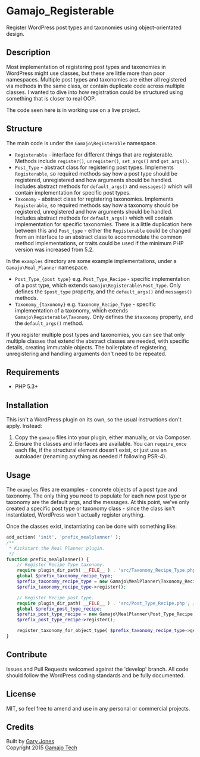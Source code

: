 # Gamajo_Registerable

Register WordPress post types and taxonomies using object-orientated design.

## Description

Most implementation of registering post types and taxonomies in WordPress might use classes, but these are little more than poor namespaces. Multiple post types and taxonomies are either all registered via methods in the same class, or contain duplicate code across multiple classes. I wanted to dive into how registration could be structured using something that is closer to real OOP.

The code seen here is in working use on a live project.

## Structure

The main code is under the `Gamajo\Registerable` namespace.

 * `Registerable` - interface for different things that are registerable. Methods include `register()`, `unregister()`, `set_args()` and `get_args()`.
 * `Post_Type` - abstract class for registering post types. Implements `Registerable`, so required methods say how a post type should be registered, unregistered and how arguments should be handled. Includes abstract methods for `default_args()` and `messages()` which will contain implementation for specific post types.
 * `Taxonomy` - abstract class for registering taxonomies.  Implements `Registerable`, so required methods say how a taxonomy should be registered, unregistered and how arguments should be handled. Includes abstract methods for `default_args()` which will contain implementation for specific taxonomies. There is a little duplication here between this and `Post_type` - either the `Registerable` could be changed from an interface to an abstract class to accommodate the common method implementations, or traits could be used if the minimum PHP version was increased from 5.2.

In the `examples` directory are some example implementations, under a `Gamajo\Meal_Planner` namespace.
 * `Post_Type_{post type}` e.g. `Post_Type_Recipe` - specific implementation of a post type, which extends `Gamajo\Registerable\Post_Type`. Only defines the `$post_type` property, and the `default_args()` and `messages()` methods.
 * `Taxonomy_{taxonomy}` e.g. `Taxonomy_Recipe_Type` - specific implementation of a taxonomy, which extends `Gamajo\Registerable\Taxonomy`. Only defines the `$taxonomy` property, and the `default_args()` method.

If you register multiple post types and taxonomies, you can see that only multiple classes that extend the abstract classes are needed, with specific details, creating immutable objects. The boilerplate of registering, unregistering and handling arguments don't need to be repeated.

## Requirements
 * PHP 5.3+

## Installation

This isn't a WordPress plugin on its own, so the usual instructions don't apply. Instead:

1. Copy the `gamajo` files into your plugin, either manually, or via Composer.
2. Ensure the classes and interfaces are available. You can `require_once` each file, if the structural element doesn't exist, or just use an autoloader (renaming anything as needed if following PSR-4).

## Usage

The `examples` files are examples - concrete objects of a post type and taxonomy. The only thing you need to populate for each new post type or taxonomy are the default args, and the messages. At this point, we've only created a specific post type or taxonomy class - since the class isn't instantiated, WordPress won't actually register anything.

Once the classes exist, instantiating can be done with something like:

```php
add_action( 'init', 'prefix_mealplanner' );
/**
 * Kickstart the Meal Planner plugin.
 */
function prefix_mealplanner() {
	// Register Recipe Type taxonomy.
	require plugin_dir_path( __FILE__ ) . 'src/Taxonomy_Recipe_Type.php'; // Or use an autoloader.
	global $prefix_taxonomy_recipe_type;
	$prefix_taxonomy_recipe_type = new Gamajo\MealPlanner\Taxonomy_Recipe_Type;
	$prefix_taxonomy_recipe_type->register();

	// Register Recipe post type.
	require plugin_dir_path( __FILE__ ) . 'src/Post_Type_Recipe.php'; // Or use an autoloader.
	global $prefix_post_type_recipe;
	$prefix_post_type_recipe = new Gamajo\MealPlanner\Post_Type_Recipe;
	$prefix_post_type_recipe->register();

	register_taxonomy_for_object_type( $prefix_taxonomy_recipe_type->get_taxonomy(), $prefix_post_type_recipe->get_post_type() );
}
```

## Contribute

Issues and Pull Requests welcomed against the 'develop' branch. All code should follow the WordPress coding standards and be fully documented.

## License

MIT, so feel free to amend and use in any personal or commercial projects.

## Credits

Built by [Gary Jones](https://twitter.com/GaryJ)  
Copyright 2015 [Gamajo Tech](http://gamajo.com/)
